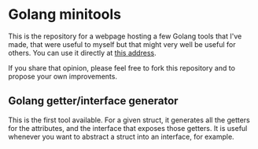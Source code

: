 # Golang minitools

This is the repository for a webpage hosting a few Golang tools that I've made, that were useful to myself but that might very well be useful for others. You can use it directly at [this address](https://dotpy3.github.io/gotools/).

If you share that opinion, please feel free to fork this repository and to propose your own improvements.

## Golang getter/interface generator

This is the first tool available. For a given struct, it generates all the getters for the attributes, and the interface that exposes those getters. It is useful whenever you want to abstract a struct into an interface, for example.
